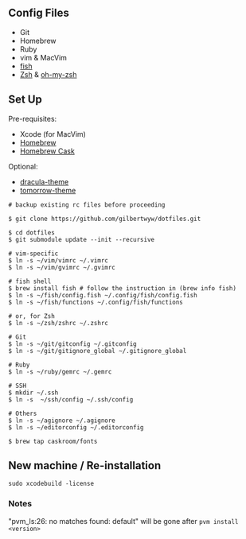 ## Config Files

- Git
- Homebrew
- Ruby
- vim & MacVim
- [fish](http://fishshell.com/)
- [Zsh](http://www.zsh.org/) & [oh-my-zsh](https://github.com/robbyrussell/oh-my-zsh)

## Set Up

Pre-requisites:

  - Xcode (for MacVim)
  - [Homebrew](http://brew.sh/)
  - [Homebrew Cask](http://caskroom.io/)

Optional:

  - [dracula-theme](https://github.com/zenorocha/dracula-theme)
  - [tomorrow-theme](https://github.com/chriskempson/tomorrow-theme)

```
# backup existing rc files before proceeding

$ git clone https://github.com/gilbertwyw/dotfiles.git

$ cd dotfiles
$ git submodule update --init --recursive

# vim-specific
$ ln -s ~/vim/vimrc ~/.vimrc
$ ln -s ~/vim/gvimrc ~/.gvimrc

# fish shell
$ brew install fish # follow the instruction in (brew info fish)
$ ln -s ~/fish/config.fish ~/.config/fish/config.fish
$ ln -s ~/fish/functions ~/.config/fish/functions

# or, for Zsh 
$ ln -s ~/zsh/zshrc ~/.zshrc

# Git
$ ln -s ~/git/gitconfig ~/.gitconfig
$ ln -s ~/git/gitignore_global ~/.gitignore_global

# Ruby
$ ln -s ~/ruby/gemrc ~/.gemrc

# SSH
$ mkdir ~/.ssh
$ ln -s  ~/ssh/config ~/.ssh/config

# Others
$ ln -s ~/agignore ~/.agignore
$ ln -s ~/editorconfig ~/.editorconfig

$ brew tap caskroom/fonts

```

## New machine / Re-installation
```
sudo xcodebuild -license
```

### Notes
"pvm_ls:26: no matches found: default" will be gone after `pvm install <version>`
